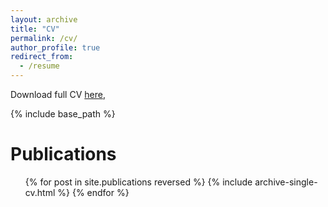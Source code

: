 ```yaml
---
layout: archive
title: "CV"
permalink: /cv/
author_profile: true
redirect_from:
  - /resume
---
```


Download full CV [here](http://ngunnar.github.io/files/CVNiklasGunnarsson.pdf),

{% include base_path %}



Publications
======
  <ul>{% for post in site.publications reversed %}
    {% include archive-single-cv.html %}
  {% endfor %}</ul>


<!---
Talks
======
  <ul>{% for post in site.talks reversed %}
    {% include archive-single-talk-cv.html  %}
  {% endfor %}</ul>
  
Teaching
======
  <ul>{% for post in site.teaching reversed %}
    {% include archive-single-cv.html %}
  {% endfor %}</ul>
  
Service and leadership
======
* Currently signed in to 43 different slack teams

-->
